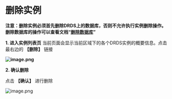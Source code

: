 # 删除实例

**注意：删除实例必须首先删除DRDS上的数据库，否则不允许执行实例删除操作。删除数据库的操作可以查看文档“[删除数据库](../Database/Delete-Database.md "删除数据库")”**

**1. 进入实例列表页**
当前页面会显示当前区域下的各个DRDS实例的概要信息。点击最右边的 **【删除】** 链接

**![image.png](https://img1.jcloudcs.com/cms/48677571-7235-44ce-9234-0f4057fc650220180704173509.png)**

**2. 确认删除**

点击 **【确认】** 进行删除

![image.png](https://img1.jcloudcs.com/cms/cd2b787f-028d-46a9-8282-496c2b3aa8c420180704173540.png)
